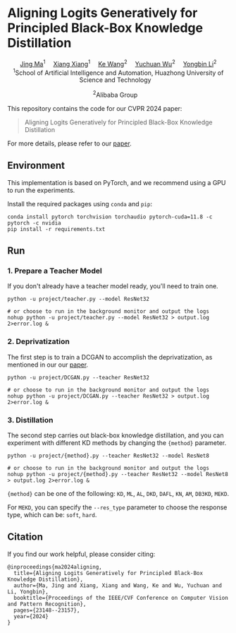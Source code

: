 # Aligning Logits Generatively for Principled Black-Box Knowledge Distillation

<div align="center">

<div>
    <a href='' target='_blank'>Jing Ma</a><sup>1</sup>&emsp;
    <a href='https://scholar.google.com.hk/citations?hl=zh-CN&user=-D5k5ioAAAAJ&view_op=list_works' target='_blank'>Xiang Xiang</a><sup>1</sup>&emsp;
    <a href='' target='_blank'>Ke Wang</a><sup>2</sup>&emsp;
    <a href='' target='_blank'>Yuchuan Wu</a><sup>2</sup>&emsp;
    <a href='' target='_blank'>Yongbin Li</a><sup>2</sup>
    
</div>
<div>
<sup>1</sup>School of Artificial Intelligence and Automation, Huazhong University of Science and Technology&emsp;

<sup>2</sup>Alibaba Group&emsp;
</div>
</div>

This repository contains the code for our CVPR 2024 paper:

> Aligning Logits Generatively for Principled Black-Box Knowledge Distillation

For more details, please refer to our [paper](https://openaccess.thecvf.com/content/CVPR2024/html/Ma_Aligning_Logits_Generatively_for_Principled_Black-Box_Knowledge_Distillation_CVPR_2024_paper.html).


## Environment

This implementation is based on PyTorch, and we recommend using a GPU to run the experiments.

Install the required packages using `conda` and `pip`:

```shell
conda install pytorch torchvision torchaudio pytorch-cuda=11.8 -c pytorch -c nvidia
pip install -r requirements.txt
```


## Run

### 1. Prepare a Teacher Model

If you don't already have a teacher model ready, you'll need to train one.

```shell
python -u project/teacher.py --model ResNet32

# or choose to run in the background monitor and output the logs
nohup python -u project/teacher.py --model ResNet32 > output.log 2>error.log &
```

### 2. Deprivatization

The first step is to train a DCGAN to accomplish the deprivatization, as mentioned in our our [paper](https://openaccess.thecvf.com/content/CVPR2024/html/Ma_Aligning_Logits_Generatively_for_Principled_Black-Box_Knowledge_Distillation_CVPR_2024_paper.html).


```shell
python -u project/DCGAN.py --teacher ResNet32

# or choose to run in the background monitor and output the logs
nohup python -u project/DCGAN.py --teacher ResNet32 > output.log 2>error.log &
```

### 3. Distillation

The second step carries out black-box knowledge distillation, and you can experiment with different KD methods by changing the `{method}` parameter.

```shell
python -u project/{method}.py --teacher ResNet32 --model ResNet8

# or choose to run in the background monitor and output the logs
nohup python -u project/{method}.py --teacher ResNet32 --model ResNet8 > output.log 2>error.log &
```

`{method}` can be one of the following:
`KD`, `ML`, `AL`, `DKD`, `DAFL`, `KN`, `AM`, `DB3KD`, `MEKD`.

For `MEKD`, you can specify the `--res_type` parameter to choose the response type, which can be:
`soft`, `hard`.


## Citation

If you find our work helpful, please consider citing:

```
@inproceedings{ma2024aligning,
  title={Aligning Logits Generatively for Principled Black-Box Knowledge Distillation},
  author={Ma, Jing and Xiang, Xiang and Wang, Ke and Wu, Yuchuan and Li, Yongbin},
  booktitle={Proceedings of the IEEE/CVF Conference on Computer Vision and Pattern Recognition},
  pages={23148--23157},
  year={2024}
}
```
